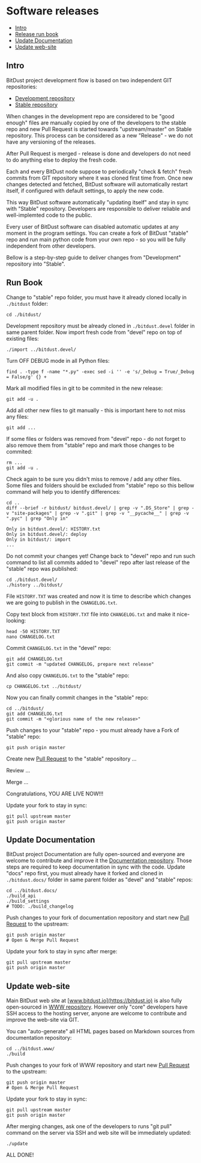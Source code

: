# Software releases

* [Intro](#intro)
* [Release run book](#release-run-book)
* [Update Documentation](#update-documentation)
* [Update web-site](#update-web-site)


## Intro

BitDust project development flow is based on two independent GIT repositories:

* [Development repository](https://github.com/bitdust-io/devel)
* [Stable repository](https://github.com/bitdust-io/public)


When changes in the development repo are considered to be "good enough" files are manually copied by one of the developers to the stable repo and new Pull Request is started towards "upstream/master" on Stable repository.
This process can be considered as a new "Release" - we do not have any versioning of the releases.

After Pull Request is merged - release is done and developers do not need to do anything else to deploy the fresh code.

Each and every BitDust node suppose to periodically "check & fetch" fresh commits from GIT repository where it was cloned first time from. Once new changes detected and fetched, BitDust software will automatically restart itself,
if configured with default settings, to apply the new code.

This way BitDust software automatically "updating itself" and stay in sync with "Stable" repository. Developers are responsible to deliver reliable and well-implemted code to the public.

Every user of BitDust software can disabled automatic updates at any moment in the program settings. You can create a fork of BitDust "stable" repo and run main python code from your own repo - so you will be fully independent from other developers.

Bellow is a step-by-step guide to deliver changes from "Development" repository into "Stable".



## Run Book

Change to "stable" repo folder, you must have it already cloned locally in `./bitdust` folder:

    cd ./bitdust/


Development repository must be already cloned in `./bitdust.devel` folder in same parent folder.
Now import fresh code from "devel" repo on top of existing files:

    ./import ../bitdust.devel/


Turn OFF DEBUG mode in all Python files:

    find . -type f -name "*.py" -exec sed -i '' -e 's/_Debug = True/_Debug = False/g' {} +


Mark all modified files in git to be commited in the new release:

    git add -u .


Add all other new files to git manually - this is important here to not miss any files:

    git add ...


If some files or folders was removed from "devel" repo - do not forget to also remove them from "stable" repo and mark those changes to be commited:

    rm ...
    git add -u . 


Check again to be sure you didn't miss to remove / add any other files. Some files and folders should be excluded from "stable" repo so this bellow command will help you to identify differences:

    cd ..
    diff --brief -r bitdust/ bitdust.devel/ | grep -v ".DS_Store" | grep -v "site-packages" | grep -v ".git" | grep -v "__pycache__" | grep -v ".pyc" | grep "Only in"

    Only in bitdust.devel/: HISTORY.txt
    Only in bitdust.devel/: deploy
    Only in bitdust/: import
    ...


Do not commit your changes yet!
Change back to "devel" repo and run such command to list all commits added to "devel" repo after last release of the "stable" repo was published:

    cd ./bitdust.devel/
    ./history ../bitdust/


File `HISTORY.TXT` was created and now it is time to describe which changes we are going to publish in the `CHANGELOG.txt`.

Copy text block from `HISTORY.TXT` file into `CHANGELOG.txt` and make it nice-looking:

    head -50 HISTORY.TXT
    nano CHANGELOG.txt


Commit `CHANGELOG.txt` in the "devel" repo:

    git add CHANGELOG.txt
    git commit -m "updated CHANGELOG, prepare next release"


And also copy `CHANGELOG.txt` to the "stable" repo:

    cp CHANGELOG.txt ../bitdust/


Now you can finally commit changes in the "stable" repo:

    cd ../bitdust/
    git add CHANGELOG.txt
    git commit -m "<glorious name of the new release>"


Push changes to your "stable" repo - you must already have a Fork of "stable" repo:

    git push origin master


Create new [Pull Request](https://github.com/bitdust-io/public/pulls) to the "stable" repository ...

Review ...

Merge ... 

Congratulations, YOU ARE LIVE NOW!!!

Update your fork to stay in sync:

    git pull upstream master
    git push origin master



## Update Documentation

BitDust project Documentation are fully open-sourced and everyone are welcome to contribute and improve it the [Documentation repository](https://github.com/bitdust-io/docs).
Those steps are required to keep documentation in sync with the code.
Update "docs" repo first, you must already have it forked and cloned in `./bitdust.docs/` folder in same parent folder as "devel" and "stable" repos:

    cd ../bitdust.docs/
    ./build_api
    ./build_settings
    # TODO: ./build_changelog


Push changes to your fork of documentation repository and start new [Pull Request](https://github.com/bitdust-io/docs/pulls) to the upstream:

    git push origin master
    # Open & Merge Pull Request


Update your fork to stay in sync after merge:

    git pull upstream master
    git push origin master



## Update web-site

Main BitDust web site at [www.bitdust.io](https://bitdust.io) is also fully open-sourced in [WWW repository](https://github.com/bitdust-io/www).
However only "core" developers have SSH access to the hosting server, anyone are welcome to contribute and improve the web-site via GIT.

You can "auto-generate" all HTML pages based on Markdown sources from documentation repository:

    cd ../bitdust.www/
    ./build


Push changes to your fork of WWW repository and start new [Pull Request](https://github.com/bitdust-io/www/pulls) to the upstream:

    git push origin master
    # Open & Merge Pull Request


Update your fork to stay in sync:

    git pull upstream master
    git push origin master


After merging changes, ask one of the developers to runs "git pull" command on the server via SSH and web site will be immediately updated:

    ./update


ALL DONE!
